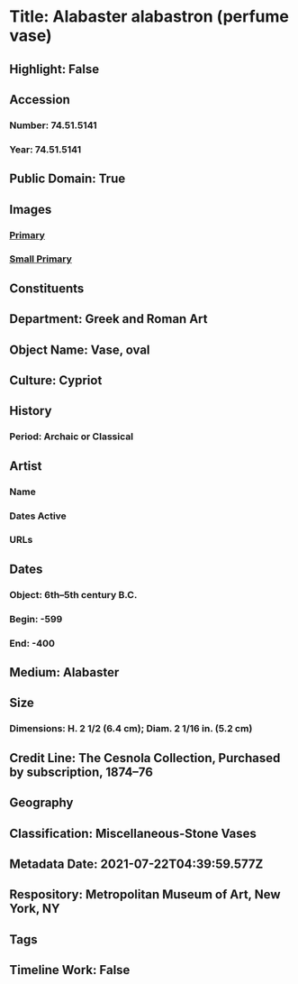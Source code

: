 # Title: Alabaster alabastron (perfume vase)
## Highlight: False
## Accession
### Number: 74.51.5141
### Year: 74.51.5141
## Public Domain: True
## Images
### [Primary](https://images.metmuseum.org/CRDImages/gr/original/DP153479.jpg)
### [Small Primary](https://images.metmuseum.org/CRDImages/gr/web-large/DP153479.jpg)
## Constituents
## Department: Greek and Roman Art
## Object Name: Vase, oval
## Culture: Cypriot
## History
### Period: Archaic or Classical
## Artist
### Name
### Dates Active
### URLs
## Dates
### Object: 6th–5th century B.C.
### Begin: -599
### End: -400
## Medium: Alabaster
## Size
### Dimensions: H. 2 1/2 (6.4 cm); Diam. 2 1/16 in. (5.2 cm)
## Credit Line: The Cesnola Collection, Purchased by subscription, 1874–76
## Geography
## Classification: Miscellaneous-Stone Vases
## Metadata Date: 2021-07-22T04:39:59.577Z
## Respository: Metropolitan Museum of Art, New York, NY
## Tags
## Timeline Work: False